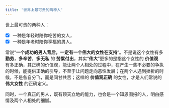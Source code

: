 ```yaml
---
title: '世界上最可贵的两种人'
---
```

 
世上最可贵的两种人：  
  
- [x] 一种是年轻时陪你吃苦的女人，
- [x] 一种是年老时陪你享福的男人。  

常说“__一个成功的男人背后，一定有一个伟大的女性在支持__”。不是说这个女性有多 __勤劳__，__多辛苦__，__多无私__ 的 __劳累付出__，其实“__伟大__”更多的是指这个女性的 __价值观__ 有多正确，其正确的价值观，能让两个人相处的过程中，在产生一些不必要的争执的时候，能提供正确的引导，不至于让问题走向恶性发展；在两个人遇到挫折的时候，不是各自分飞，而是同甘共苦；这样的 __价值观正确__ 的女性，才是人们常说的 __伟大女性__ 的正确定义。

同时，一个真正的男人，既有顶天立地的能力，也会是一个知恩图报的人，明白感情及两个人相处的细腻。

